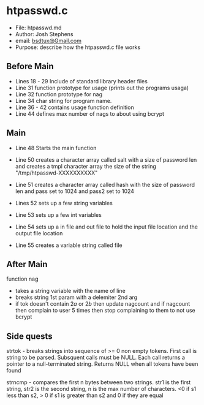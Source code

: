 # htpasswd.c
- File: htpasswd.md
- Author: Josh Stephens
- email: bsdtux@Gmail.com
- Purpose: describe how the htpasswd.c file works

## Before Main
- Lines 18 - 29 Include of standard library header files
- Line 31 function prototype for usage (prints out the programs usaga)
- Line 32 function prototype for nag
- Line 34 char string for program name. 
- Line 36 - 42 contains usage function definition
- Line 44 defines max number of nags to about using bcrypt

## Main
- Line 48 Starts the main function
- Line 50 creates a character array called salt with a size of password len and creates a tmpl character array the size of the string "/tmp/htpasswd-XXXXXXXXXX"

- Line 51 creates a character array called hash with the size of password len and pass set to 1024 and pass2 set to 1024

- Lines 52 sets up a few string variables
- Line 53 sets up a few int variables

- Line 54 sets up a in file and out file to hold the input file location and the output file location

- Line 55 creates a variable string called file

## After Main
function nag 
- takes a string variable with the name of line
- breaks string 1st param with a delemiter 2nd arg
- if tok doesn't contain $2a$ or $2b$ then update nagcount and if nagcount then complain to user 5 times then stop complaining to them to not use bcrypt

## Side quests 
strtok - breaks strings into sequence of >= 0 non empty tokens. First call is string to be parsed. Subsquent calls must be NULL. Each call returns a pointer to a null-terminated string. Returns NULL 
when all tokens have been found

strncmp - compares the first n bytes between two strings. str1 is the first string, str2 is the second string, n is the max number of characters. <0 if s1 less than s2, > 0 if s1 is greater than s2 and 0 if they are equal
